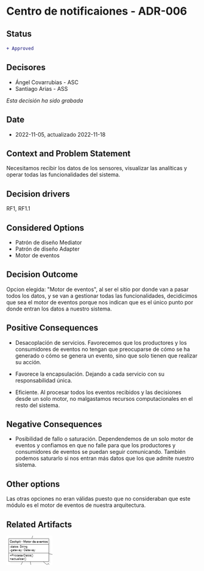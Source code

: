 # Centro de notificaiones - ADR-006

## Status

```diff
+ Approved
```

## Decisores

* Ángel Covarrubias - ASC
* Santiago Arias - ASS

*Esta decisión ha sido grabada*

## Date

* 2022-11-05, actualizado 2022-11-18

## Context and Problem Statement

Necesitamos recibir los datos de los sensores, visualizar las analíticas y operar todas las funcionalidades del sistema.

## Decision drivers

RF1, RF1.1

## Considered Options

* Patrón de diseño Mediator
* Patrón de diseño Adapter
* Motor de eventos

## Decision Outcome

Opcion elegida: "Motor de eventos", al ser el sitio por donde van a pasar todos los datos, y se van a gestionar todas las funcionalidades, decidicimos que sea el motor de eventos porque nos indican que es el único punto por donde entran los datos a nuestro sistema.

## Positive Consequences

* Desacoplación de servicios. Favorecemos que los productores y los consumidores de eventos no tengan que preocuparse de cómo se ha generado o cómo se genera un evento, sino que solo tienen que realizar su acción.

* Favorece la encapsulación. Dejando a cada servicio con su responsabilidad única.

* Eficiente. Al procesar todos los eventos recibidos y las decisiones desde un solo motor, no malgastamos recursos computacionales en el resto del sistema.

## Negative Consequences

* Posibilidad de fallo o saturación. Dependendemos de un solo motor de eventos y confiamos en que no falle para que los productores y consumidores de eventos se puedan seguir comunicando. También podemos saturarlo si nos entran más datos que los que admite nuestro sistema.

## Other options

Las otras opciones no eran válidas puesto que no consideraban que este módulo es el motor de eventos de nuestra arquitectura.

## Related Artifacts

![Alt text](../UML/ADR006.PNG)

